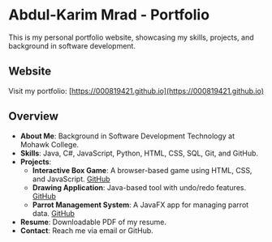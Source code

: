 # Abdul-Karim Mrad - Portfolio

This is my personal portfolio website, showcasing my skills, projects, and background in software development.

## Website

Visit my portfolio: [https://000819421.github.io](https://000819421.github.io)

## Overview

- **About Me**: Background in Software Development Technology at Mohawk College.
- **Skills**: Java, C#, JavaScript, Python, HTML, CSS, SQL, Git, and GitHub.
- **Projects**:
  - **Interactive Box Game**: A browser-based game using HTML, CSS, and JavaScript. [GitHub](https://github.com/000819421/Box-Blaster/tree/master)
  - **Drawing Application**: Java-based tool with undo/redo features. [GitHub](https://github.com/000819421/PaintApp/tree/master)
  - **Parrot Management System**: A JavaFX app for managing parrot data. [GitHub](https://github.com/000819421/ParrotManager/tree/master)
- **Resume**: Downloadable PDF of my resume.
- **Contact**: Reach me via email or GitHub.
